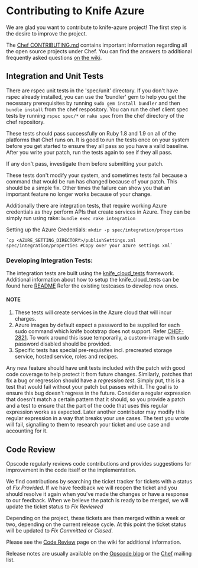 # Contributing to Knife Azure

We are glad you want to contribute to knife-azure project! The first step is the desire to improve the project.

The [Chef CONTRIBUTING.md](https://github.com/opscode/chef/blob/master/CONTRIBUTING.md) contains important information regarding all the open source projects under Chef.
You can find the answers to additional frequently asked questions [on the wiki](http://wiki.opscode.com/display/chef/How+to+Contribute).

## Integration and Unit Tests

There are rspec unit tests in the 'spec/unit' directory. If you don't have rspec already installed, you can use the 'bundler'
gem to help you get the necessary prerequisites by running `sudo gem install bundler` and then `bundle install` from
the chef respository. You can run the chef client spec tests by running `rspec spec/*` or `rake spec` from the chef
directory of the chef repository.

These tests should pass successfully on Ruby 1.8 and 1.9 on all of the platforms that Chef runs on. It is good to run the tests
once on your system before you get started to ensure they all pass so you have a valid baseline. After you write your patch,
run the tests again to see if they all pass.

If any don't pass, investigate them before submitting your patch.

These tests don't modify your system, and sometimes tests fail because a command that would be run has changed because of your
patch. This should be a simple fix. Other times the failure can show you that an important feature no longer works because of
your change.

Additionally there are integration tests, that require working Azure credentials as they perform APIs that create services in Azure. They can be simply run using rake:
    `bundle exec rake integration`


Setting up the Azure Credentials:
    `mkdir -p spec/integration/properties`

    `cp <AZURE_SETTING_DIRECTORY>/publishSettings.xml spec/integration/properties #Copy over your azure settings xml`

### Developing Integration Tests:
The integration tests are built using the [knife_cloud_tests](http://github.com/chirag_jog/knife_cloud_tests) framework.
Additional information about how to setup the knife_cloud_tests can be found here [README](https://github.com/chirag-jog/knife_cloud_tests/blob/master/README.md)
Refer the existing testcases to develop new ones.

#### NOTE
1. These tests will create services in the Azure cloud that will incur charges.
2. Azure images by default expect a password to be supplied for each sudo command which knife bootstrap does not support. Refer [CHEF-2821](http://tickets.opscode.com/browse/CHEF-2821). To work around this issue temporarily, a custom-image with sudo password disabled should be provided.
3. Specific tests has special pre-requisites incl. precreated storage service, hosted service, roles and recipes.

Any new feature should have unit tests included with the patch with good code coverage to help protect it from future changes.
Similarly, patches that fix a bug or regression should have a _regression test_. Simply put, this is a test that would fail
without your patch but passes with it. The goal is to ensure this bug doesn't regress in the future. Consider a regular
expression that doesn't match a certain pattern that it should, so you provide a patch and a test to ensure that the part
of the code that uses this regular expression works as expected. Later another contributor may modify this regular expression
in a way that breaks your use cases. The test you wrote will fail, signalling to them to research your ticket and use case
and accounting for it.

## Code Review

Opscode regularly reviews code contributions and provides suggestions for improvement in the code itself or the implementation.

We find contributions by searching the ticket tracker for tickets with a status of _Fix Provided_. If we have feedback we will
reopen the ticket and you should resolve it again when you've made the changes or have a response to our feedback. When we believe
the patch is ready to be merged, we will update the ticket status to _Fix Reviewed_

Depending on the project, these tickets are then merged within a week or two, depending on the current release cycle. At this point the ticket status will be updated to _Fix Committed_ or _Closed_.

Please see the [Code Review](http://wiki.opscode.com/display/chef/Code+Review) page on the wiki for additional information.

Release notes are usually available on the [Opscode blog](http://www.opscode.com/blog) or the [Chef](lists.opscode.com/sympa/info/chef) mailing list.
